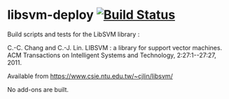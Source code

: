 # libsvm-deploy [![Build Status](http://ci.sagrid.ac.za/buildStatus/icon?job=libsvm-deploy)](http://ci.sagrid.ac.za/job/libsvm-deploy/)

Build scripts and tests for the LibSVM library :

C.-C. Chang and C.-J. Lin. LIBSVM : a library for support vector machines. ACM Transactions on Intelligent Systems and Technology, 2:27:1--27:27, 2011.

Available from https://www.csie.ntu.edu.tw/~cjlin/libsvm/

No add-ons are built.
